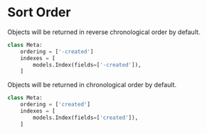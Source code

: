 # Sort Order

Objects will be returned in reverse chronological order by default.

```python
class Meta:
    ordering = ['-created']
    indexes = [
        models.Index(fields=['-created']),
    ]
```

Objects will be returned in chronological order by default.
```python
class Meta:
    ordering = ['created']
    indexes = [
        models.Index(fields=['created']),
    ]
```


